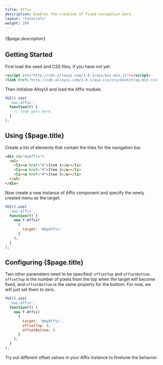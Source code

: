 ```yaml
---
title: Affix
description: Enables the creation of fixed navigation bars.
layout: "tutorials"
weight: 200
---
```


###### {$page.description}

<article id="1">

## Getting Started

First load the seed and CSS files, if you have not yet.

```html
<script src="http://cdn.alloyui.com/3.0.1/aui/aui-min.js"></script>
<link href="http://cdn.alloyui.com/3.0.1/aui-css/css/bootstrap.min.css" rel="stylesheet"></link>
```

Then initialize AlloyUI and load the Affix module.

```javascript
YUI().use(
  'aui-affix',
  function(Y) {
    // code goes here
  }
);
```

</article>

<article id="2">

## Using {$page.title}

Create a list of elements that contain the links for the navigation bar.

```html
<div id="myAffix">
  <ul>
    <li><a href="#">Item 1</a></li>
    <li><a href="#">Item 2</a></li>
    <li><a href="#">Item 3</a></li>
  </ul>
</div>
```

Now create a new instance of Affix component and specify the newly created menu as the target.

```javascript
YUI().use(
  'aui-affix',
  function(Y) {
    new Y.Affix(
      {
        target: '#myAffix'
      }
    );
  }
);
```

</article>

<article id="3">

## Configuring {$page.title}

Two other parameters need to be specified: `offsetTop` and `offsetBottom`. `offsetTop` is the number of pixels from the top when the target will become fixed, and `offsetBottom` is the same property for the bottom. For now, we will just set them to zero.

```javascript
YUI().use(
  'aui-affix',
  function(Y) {
    new Y.Affix(
      {
        target: '#myAffix',
        offsetTop: 0,
        offsetBottom: 0
      }
    );
  }
);
```

Try out different offset values in your Affix instance to finetune the behavior.

</article>
